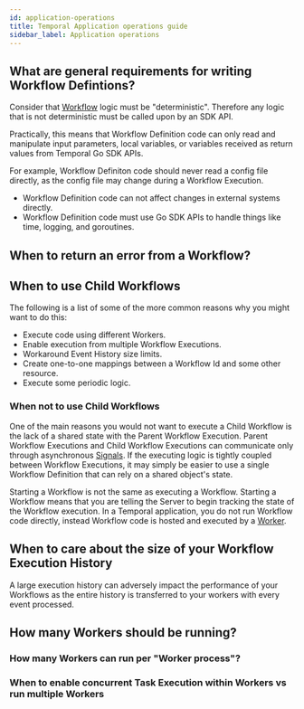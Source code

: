 ```yaml
---
id: application-operations
title: Temporal Application operations guide
sidebar_label: Application operations
---
```



## What are general requirements for writing Workflow Defintions?

Consider that [Workflow](/docs/concepts-new/introduction#what-is-a-workflow) logic must be "deterministic".
  Therefore any logic that is not deterministic must be called upon by an SDK API.


Practically, this means that Workflow Definition code can only read and manipulate input parameters, local variables, or variables received as return values from Temporal Go SDK APIs.

For example, Workflow Definiton code should never read a config file directly, as the config file may change during a Workflow Execution.

- Workflow Definition code can not affect changes in external systems directly.
- Workflow Definition code must use Go SDK APIs to handle things like time, logging, and goroutines.

## When to return an error from a Workflow?


## When to use Child Workflows

The following is a list of some of the more common reasons why you might want to do this:

- Execute code using different Workers.
- Enable execution from multiple Workflow Executions.
- Workaround Event History size limits.
- Create one-to-one mappings between a Workflow Id and some other resource.
- Execute some periodic logic.

### When not to use Child Workflows

One of the main reasons you would not want to execute a Child Workflow is the lack of a shared state with the Parent Workflow Execution.
Parent Workflow Executions and Child Workflow Executions can communicate only through asynchronous [Signals](/docs/go/signals).
If the executing logic is tightly coupled between Workflow Executions, it may simply be easier to use a single Workflow Definition that can rely on a shared object's state.



Starting a Workflow is not the same as executing a Workflow.
Starting a Workflow means that you are telling the Server to begin tracking the state of the Workflow execution.
In a Temporal application, you do not run Workflow code directly, instead Workflow code is hosted and executed by a [Worker](/docs/go/workers).

## When to care about the size of your Workflow Execution History

A large execution history can adversely impact the performance of your Workflows as the entire history is transferred to your workers with every event processed.

## How many Workers should be running?

### How many Workers can run per "Worker process"?

### When to enable concurrent Task Execution within Workers vs run multiple Workers
